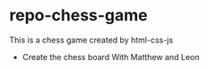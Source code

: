 # repo-chess-game
This is a chess game created by html-css-js

* Create the chess board
With Matthew and Leon
